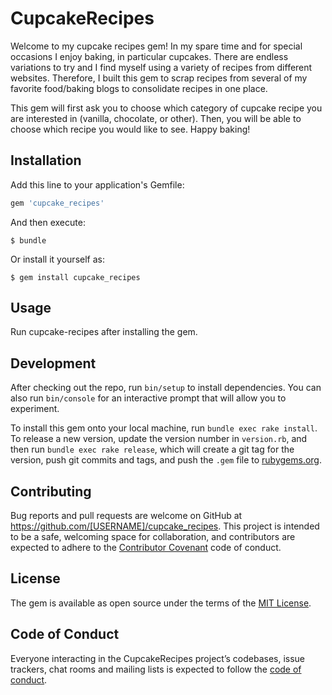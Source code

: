 # CupcakeRecipes

Welcome to my cupcake recipes gem! In my spare time and for special occasions I enjoy baking, in particular cupcakes. There are endless variations to try and I find myself using a variety of recipes from different websites. Therefore, I built this gem to scrap recipes from several of my favorite food/baking blogs to consolidate recipes in one place. 

This gem will first ask you to choose which category of cupcake recipe you are interested in (vanilla, chocolate, or other). Then, you will be able to choose which recipe you would like to see. Happy baking!

## Installation

Add this line to your application's Gemfile:

```ruby
gem 'cupcake_recipes'
```

And then execute:

    $ bundle

Or install it yourself as:

    $ gem install cupcake_recipes

## Usage

Run cupcake-recipes after installing the gem.

## Development

After checking out the repo, run `bin/setup` to install dependencies. You can also run `bin/console` for an interactive prompt that will allow you to experiment.

To install this gem onto your local machine, run `bundle exec rake install`. To release a new version, update the version number in `version.rb`, and then run `bundle exec rake release`, which will create a git tag for the version, push git commits and tags, and push the `.gem` file to [rubygems.org](https://rubygems.org).

## Contributing

Bug reports and pull requests are welcome on GitHub at https://github.com/[USERNAME]/cupcake_recipes. This project is intended to be a safe, welcoming space for collaboration, and contributors are expected to adhere to the [Contributor Covenant](http://contributor-covenant.org) code of conduct.

## License

The gem is available as open source under the terms of the [MIT License](https://opensource.org/licenses/MIT).

## Code of Conduct

Everyone interacting in the CupcakeRecipes project’s codebases, issue trackers, chat rooms and mailing lists is expected to follow the [code of conduct](https://github.com/[USERNAME]/cupcake_recipes/blob/master/CODE_OF_CONDUCT.md).
